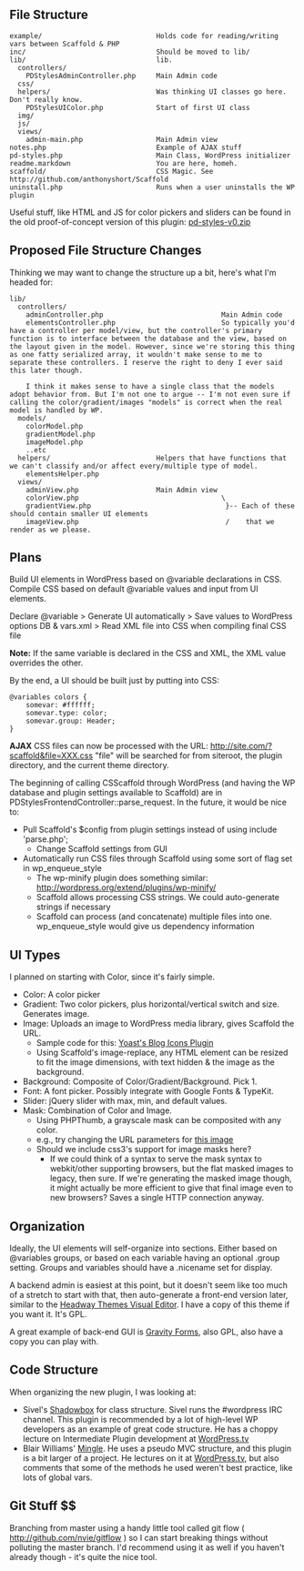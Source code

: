 ## File Structure ##

    example/							Holds code for reading/writing vars between Scaffold & PHP
    inc/								Should be moved to lib/
    lib/								lib.
      controllers/
        PDStylesAdminController.php 	Main Admin code
      css/
      helpers/							Was thinking UI classes go here. Don't really know.
        PDStylesUIColor.php 			Start of first UI class
      img/
      js/
      views/
        admin-main.php 					Main Admin view
    notes.php							Example of AJAX stuff
	pd-styles.php 						Main Class, WordPress initializer
	readme.markdown						You are here, homeh.
	scaffold/							CSS Magic. See http://github.com/anthonyshort/Scaffold
	uninstall.php 						Runs when a user uninstalls the WP plugin

Useful stuff, like HTML and JS for color pickers and sliders can be found in the old proof-of-concept version of this plugin: [pd-styles-v0.zip](http://pdclark.com/pd-styles-v0.zip)

## Proposed File Structure Changes ##
Thinking we may want to change the structure up a bit, here's what I'm headed for:

    lib/
      controllers/
        adminController.php 	                        Main Admin code
        elementsController.php                          So typically you'd have a controller per model/view, but the controller's primary function is to interface between the database and the view, based on the layout given in the model. However, since we're storing this thing as one fatty serialized array, it wouldn't make sense to me to separate these controllers. I reserve the right to deny I ever said this later though.

		I think it makes sense to have a single class that the models adopt behavior from. But I'm not one to argue -- I'm not even sure if calling the color/gradient/images "models" is correct when the real model is handled by WP.
      models/
        colorModel.php
        gradientModel.php
        imageModel.php
        ..etc
      helpers/					        Helpers that have functions that we can't classify and/or affect every/multiple type of model.
        elementsHelper.php
      views/
        adminView.php 					Main Admin view
        colorView.php                                   \
        gradientView.php                                 }-- Each of these should contain smaller UI elements
        imageView.php                                    /    that we render as we please.


## Plans ##

Build UI elements in WordPress based on @variable declarations in CSS. Compile CSS based on default @variable values and input from UI elements.

Declare @variable > Generate UI automatically > Save values to WordPress options DB & vars.xml > Read XML file into CSS when compiling final CSS file

**Note:** If the same variable is declared in the CSS and XML, the XML value overrides the other.
	
By the end, a UI should be built just by putting into CSS:

	@variables colors {
		somevar: #ffffff;
		somevar.type: color;
		somevar.group: Header;
	}
	
**AJAX**
CSS files can now be processed with the URL:
	http://site.com/?scaffold&file=XXX.css
"file" will be searched for from siteroot, the plugin directory, and the current theme directory.

The beginning of calling CSScaffold through WordPress (and having the WP database and plugin settings available to Scaffold) are in PDStylesFrontendController::parse_request. In the future, it would be nice to:

* Pull Scaffold's $config from plugin settings instead of using include 'parse.php';
  * Change Scaffold settings from GUI
* Automatically run CSS files through Scaffold using some sort of flag set in wp\_enqueue\_style
  * The wp-minify plugin does something similar: http://wordpress.org/extend/plugins/wp-minify/
  * Scaffold allows processing CSS strings. We could auto-generate strings if necessary
  * Scaffold can process (and concatenate) multiple files into one. wp\_enqueue\_style
	  would give us dependency information

## UI Types ##
I planned on starting with Color, since it's fairly simple.

* Color: A color picker
* Gradient: Two color pickers, plus horizontal/vertical switch and size. Generates image.
* Image: Uploads an image to WordPress media library, gives Scaffold the URL.
  * Sample code for this: [Yoast's Blog Icons Plugin](http://yoast.com/wordpress/blog-icons/)
  * Using Scaffold's image-replace, any HTML element can be
	resized to fit the image dimensions, with text hidden & the image
	as the background.
* Background:
  Composite of Color/Gradient/Background. Pick 1. 
* Font: A font picker. Possibly integrate with Google Fonts & TypeKit.
* Slider: jQuery slider with max, min, and default values.
* Mask: Combination of Color and Image.
  * Using PHPThumb, a grayscale mask can be composited with any color. 
  * e.g., try changing the URL parameters for [this image](http://marksautoservice.ca/wp-content/themes/thesis/custom/scaffold/plugins/Mask/libraries/phpthumb/phpThumb.php?new=6F0E0F&w=1260&h=107&f=jpg&bg=000000&q=100&fltr[]=mask|/wp-content/themes/thesis/custom/child-themes/marksautoservice.ca/img/bevel-mask.jpg)
  * Should we include css3's support for image masks here?
	  * If we could think of a syntax to serve the mask syntax to webkit/other supporting browsers, but the flat masked images to legacy, then sure. If we're generating the masked image though, it might actually be more efficient to give that final image even to new browsers? Saves a single HTTP connection anyway. 

## Organization ##

Ideally, the UI elements will self-organize into sections. Either based on @variables groups, or based on each variable having an optional .group setting. Groups and variables should have a .nicename set for display.

A backend admin is easiest at this point, but it doesn't seem like too much of a stretch to start with that, then auto-generate a front-end version later, similar to the [Headway Themes Visual Editor](http://headwaythemes.com/features/visual-editor/). I have a copy of this theme if you want it. It's GPL.

A great example of back-end GUI is [Gravity Forms](http://www.gravityforms.com/), also GPL, also have a copy you can play with.

## Code Structure ##

When organizing the new plugin, I was looking at:

* Sivel's [Shadowbox]() for class structure. Sivel runs the #wordpress IRC channel. This plugin is recommended by a lot of high-level WP developers as an example of great code structure. He has a choppy lecture on Intermediate Plugin development at [WordPress.tv](http://wordpress.tv/2009/11/14/matt-martz-plugins-nyc09/)
* Blair Williams' [Mingle](http://wordpress.org/extend/plugins/mingle/). He uses a pseudo MVC structure, and this plugin is a bit larger of a project. He lectures on it at [WordPress.tv](http://wordpress.tv/2010/04/24/blair-williams-wordpress-plugins-oc10/), but also comments that some of the methods he used weren't best practice, like lots of global vars.

## Git Stuff $$ 
Branching from master using a handy little tool called git flow ( http://github.com/nvie/gitflow ) so I can start breaking things without polluting the master branch. I'd recommend using it as well if you haven't already though - it's quite the nice tool. 

